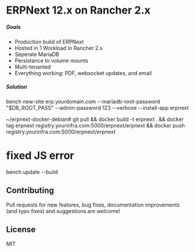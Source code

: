 #  ERPNext 12.x on Rancher 2.x

##### Goals

* Production build of ERPNext
* Hosted in 1 Workload in Rancher 2.x
* Seperate MariaDB
* Persistance to volume mounts
* Multi-tenanted
* Everything working: PDF, websocket updates, and email

##### Solution

bench new-site erp.yourdomain.com --mariadb-root-password "$DB_ROOT_PASS" --admin-password 123 --verbose --install-app erpnext

~/erpnext-docker-debian# git pull && docker build -t erpnext . && docker tag erpnext registry.yourinfra.com:5000/erpnext/erpnext && docker push registry.yourinfra.com:5000/erpnext/erpnext

# fixed JS error
bench update --build




## Contributing

Pull requests for new features, bug fixes, documentation improvements (and typo fixes) and suggestions are welcome!

## License

MIT
